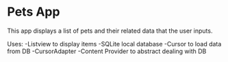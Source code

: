Pets App
===================================

This app displays a list of pets and their related data that the user inputs.

Uses:
  -Listview to display items
  -SQLite local database
  -Cursor to load data from DB
  -CursorAdapter
  -Content Provider to abstract dealing with DB
